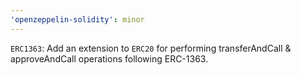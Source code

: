 ```yaml
---
'openzeppelin-solidity': minor
---
```


`ERC1363`: Add an extension to `ERC20` for performing transferAndCall & approveAndCall operations following ERC-1363.
